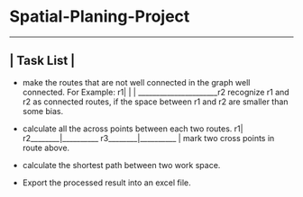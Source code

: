 Spatial-Planing-Project
=======================

-----------------------
|	Task List     |
-----------------------

* make the routes that are not well connected in the graph well connected.
	For Example:
          r1|
       	    |
	    | ______________________r2
	recognize r1 and r2 as connected routes, if the space between r1 and r2 are smaller than
	some bias.  
* calculate all the across points between each two routes.
		      r1|
	      r2________|__________
	      r3________|__________
			|
	mark two cross points in route above.
* calculate the shortest path between two work space.

* Export the processed result into an excel file.
